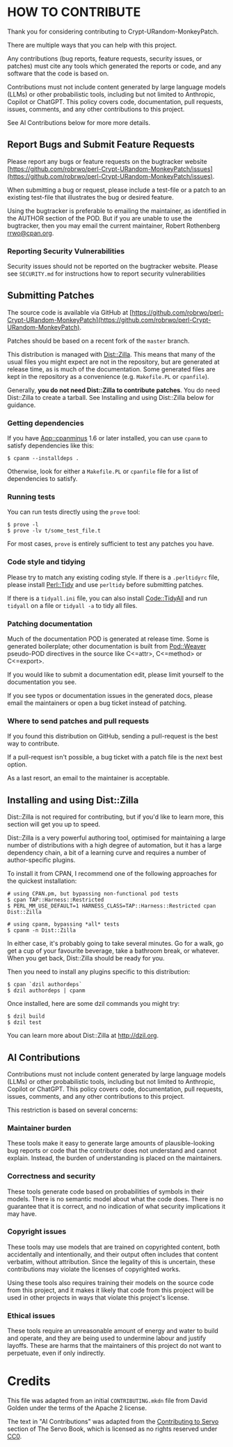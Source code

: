 # HOW TO CONTRIBUTE

Thank you for considering contributing to Crypt-URandom-MonkeyPatch.

There are multiple ways that you can help with this project.

Any contributions (bug reports, feature requests, security issues, or patches)
must cite any tools which generated the reports or code, and any software that
the code is based on.

Contributions must not include content generated by large language models
(LLMs) or other probabilistic tools, including but not limited to Anthropic,
Copilot or ChatGPT.  This policy covers code, documentation, pull requests,
issues, comments, and any other contributions to this project.

See AI Contributions below for more more details.

## Report Bugs and Submit Feature Requests

Please report any bugs or feature requests on the bugtracker website
[https://github.com/robrwo/perl-Crypt-URandom-MonkeyPatch/issues](https://github.com/robrwo/perl-Crypt-URandom-MonkeyPatch/issues).

When submitting a bug or request, please include a test-file or a patch to an
existing test-file that illustrates the bug or desired feature.

Using the bugtracker is preferable to emailing the maintainer, as identified
in the AUTHOR section of the POD.  But if you are unable to use the
bugtracker, then you may email the current maintainer,
Robert Rothenberg <rrwo@cpan.org>.

### Reporting Security Vulnerabilities

Security issues should not be reported on the bugtracker website. Please see
`SECURITY.md` for instructions how to report security vulnerabilities

## Submitting Patches

The source code is available via GitHub at
[https://github.com/robrwo/perl-Crypt-URandom-MonkeyPatch](https://github.com/robrwo/perl-Crypt-URandom-MonkeyPatch).

Patches should be based on a recent fork of the `master` branch.

This distribution is managed with [Dist::Zilla](https://dzil.org/).  This
means that many of the usual files you might expect are not in the repository,
but are generated at release time, as is much of the documentation.  Some
generated files are kept in the repository as a convenience
(e.g. `Makefile.PL` or `cpanfile`).

Generally, **you do not need Dist::Zilla to contribute patches**.  You do need
Dist::Zilla to create a tarball.  See Installing and using Dist::Zilla below
for guidance.

### Getting dependencies

If you have [App::cpanminus](https://metacpan.org/pod/App::cpanminus) 1.6 or
later installed, you can use `cpanm` to satisfy dependencies like this:

    $ cpanm --installdeps .

Otherwise, look for either a `Makefile.PL` or `cpanfile` file for a list of
dependencies to satisfy.

### Running tests

You can run tests directly using the `prove` tool:

    $ prove -l
    $ prove -lv t/some_test_file.t

For most cases, `prove` is entirely sufficient to test any patches you have.

### Code style and tidying

Please try to match any existing coding style.  If there is a `.perltidyrc`
file, please install [Perl::Tidy](https://metacpan.org/pod/Perl::Tidy) and use
`perltidy` before submitting patches.

If there is a `tidyall.ini` file, you can also install
[Code::TidyAll](https://metacpan.org/pod/Code::TidyAll) and run `tidyall` on a
file or `tidyall -a` to tidy all files.

### Patching documentation

Much of the documentation POD is generated at release time.  Some is generated
boilerplate; other documentation is built from
[Pod::Weaver](https://metacpan.org/pod/Pod::Weaver) pseudo-POD directives in
the source like C<=attr>, C<=method> or C<=export>.

If you would like to submit a documentation edit, please limit yourself to the
documentation you see.

If you see typos or documentation issues in the generated docs, please email
the maintainers or open a bug ticket instead of patching.

### Where to send patches and pull requests

If you found this distribution on GitHub, sending a pull-request is the best way to contribute.

If a pull-request isn't possible, a bug ticket with a patch file is the next best option.

As a last resort, an email to the maintainer is acceptable.

## Installing and using Dist::Zilla

Dist::Zilla is not required for contributing, but if you'd like to learn more,
this section will get you up to speed.

Dist::Zilla is a very powerful authoring tool, optimised for maintaining a
large number of distributions with a high degree of automation, but it has a
large dependency chain, a bit of a learning curve and requires a number of
author-specific plugins.

To install it from CPAN, I recommend one of the following approaches for the
quickest installation:

    # using CPAN.pm, but bypassing non-functional pod tests
    $ cpan TAP::Harness::Restricted
    $ PERL_MM_USE_DEFAULT=1 HARNESS_CLASS=TAP::Harness::Restricted cpan Dist::Zilla

    # using cpanm, bypassing *all* tests
    $ cpanm -n Dist::Zilla

In either case, it's probably going to take several minutes.  Go for a walk,
go get a cup of your favourite beverage, take a bathroom break, or whatever.
When you get back, Dist::Zilla should be ready for you.

Then you need to install any plugins specific to this distribution:

    $ cpan `dzil authordeps`
    $ dzil authordeps | cpanm

Once installed, here are some dzil commands you might try:

    $ dzil build
    $ dzil test

You can learn more about Dist::Zilla at <http://dzil.org>.

## AI Contributions

Contributions must not include content generated by large language models
(LLMs) or other probabilistic tools, including but not limited to Anthropic,
Copilot or ChatGPT.  This policy covers code, documentation, pull requests,
issues, comments, and any other contributions to this project.

This restriction is based on several concerns:

### Maintainer burden

These tools make it easy to generate large amounts of plausible-looking bug
reports or code that the contributor does not understand and cannot explain.
Instead, the burden of understanding is placed on the maintainers.

### Correctness and security

These tools generate code based on probabilities of symbols in their models.
There is no semantic model about what the code does.  There is no guarantee
that it is correct, and no indication of what security implications it may
have.

### Copyright issues

These tools may use models that are trained on copyrighted content, both
accidentally and intentionally, and their output often includes that content
verbatim, without attribution.  Since the legality of this is uncertain, these
contributions may violate the licenses of copyrighted works.

Using these tools also requires training their models on the source code from
this project, and it makes it likely that code from this project will be used
in other projects in ways that violate this project's license.

### Ethical issues

These tools require an unreasonable amount of energy and water to build and
operate, and they are being used to undermine labour and justify layoffs.
These are harms that the maintainers of this project do not want to
perpetuate, even if only indirectly.

# Credits

This file was adapted from an initial `CONTRIBUTING.mkdn` file from David
Golden under the terms of the Apache 2 license.

The text in "AI Contributions" was adapted from the
[Contributing to Servo](https://book.servo.org/contributing.html) section of
The Servo Book, which is licensed as no rights reserved under
[CC0](https://creativecommons.org/public-domain/cc0/).
